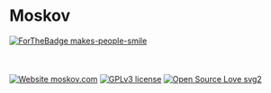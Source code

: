 # Moskov<br>
[![ForTheBadge makes-people-smile](http://ForTheBadge.com/images/badges/makes-people-smile.svg)](http://ForTheBadge.com)
<br><br><br><br>
[![Website moskov.com](https://img.shields.io/website-up-down-green-red/http/perso.crans.org.svg)](http://off.com/)  [![GPLv3 license](https://img.shields.io/badge/License-GPLv3-blue.svg)](http://perso.crans.org/besson/LICENSE.html)  [![Open Source Love svg2](https://badges.frapsoft.com/os/v2/open-source.svg?v=103)](https://github.com/ellerbrock/open-source-badges/)  
